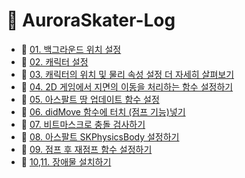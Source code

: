 # 💎 AuroraSkater-Log

- 🧊 [01. 백그라운드 위치 설정](https://github.com/Acasiax/AuroraSkater-Log/blob/main/01.%20백그라운드%20위치%20설정.md)
- 🧊 [02. 캐릭터 설정](https://github.com/Acasiax/AuroraSkater-Log/blob/main/02.%20캐릭터%20설정)
- 🧊 [03. 캐릭터의 위치 및 물리 속성 설정 더 자세히 살펴보기](https://github.com/Acasiax/AuroraSkater-Log/blob/main/03.%20캐릭터의%20위치%20및%20물리%20속성%20설정%20더%20자세히%20공부하기.md)
- 🧊 [04. 2D 게임에서 지면의 이동을 처리하는 함수 설정하기](https://github.com/Acasiax/AuroraSkater-Log/blob/main/04.%202D%20게임에서%20지면의%20이동을%20처리하는%20함수%20설정하기.md)
- 🧊 [05. 아스팔트 땅 업데이트 함수 설정](https://github.com/Acasiax/AuroraSkater-Log/blob/main/05.%20아스팔트%20땅%20업데이트%20함수%20설정.md)
- 🧊 [06. didMove 함수에 터치 (점프 기능)넣기](https://github.com/Acasiax/AuroraSkater-Log/blob/main/06.%20didMove%20함수에%20터치%20(점프%20기능)넣기.md)
- 🧊 [07. 비트마스크로 충돌 검사하기](https://github.com/Acasiax/AuroraSkater-Log/blob/main/07.%20비트마스크로%20충돌%20검사하기.md)
- 🧊 [08. 아스팔트 SKPhysicsBody 설정하기](https://github.com/Acasiax/AuroraSkater-Log/blob/main/08.%20아스팔트%20SKPhysicsBody%20설정하기.md)
- 🧊 [09. 점프 후 재점프 함수 설정하기](https://github.com/Acasiax/AuroraSkater-Log/blob/main/09.%20점프%20후%20재점프%20함수%20설정하기.md)
- 🧊 [10,11. 장애물 설치하기 ](https://github.com/Acasiax/AuroraSkater-Log/blob/main/09.%20점프%20후%20재점프%20함수%20설정하기.md)
